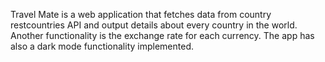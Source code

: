 Travel Mate is a web application that fetches data from country restcountries API and output details about every country in the world.
Another functionality is the exchange rate for each currency.
The app has also a dark mode functionality implemented.

